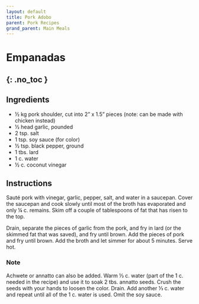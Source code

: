 ```yaml
---
layout: default
title: Pork Adobo
parent: Pork Recipes
grand_parent: Main Meals
---
```


# Empanadas
{: .no_toc }
---

## Ingredients
<ul>
	<li>½ kg pork shoulder, cut into 2” x 1.5” pieces (note: can be made with chicken instead)</li>
	<li>½ head garlic, pounded</li>
	<li>2 tsp. salt</li>
	<li>1 tsp. soy sauce (for color)</li>
	<li>½ tsp. black pepper, ground</li>
	<li>1 tbs. lard</li>
	<li>1 c. water</li>
	<li>½ c. coconut vinegar</li>
</ul>

## Instructions
Sauté pork with vinegar, garlic, pepper, salt, and water in a saucepan. Cover the saucepan and cook slowly until most of the broth has evaporated and only ¼ c. remains. Skim off a couple of tablespoons of fat that has risen to the top.

Drain, separate the pieces of garlic from the pork, and fry in lard (or the skimmed fat that was saved), and fry until brown. Add the pieces of pork and fry until brown. Add the broth and let simmer for about 5 minutes. Serve hot.

### Note
Achwete or annatto can also be added. Warm ⅓ c. water (part of the 1 c. needed in the recipe) and use it to soak 2 tbs. annatto seeds. Crush the seeds with your hands to loosen the color. Drain. Add another ⅓ c. water and repeat until all of the 1 c. water is used. Omit the soy sauce.
